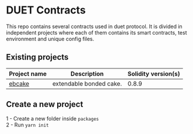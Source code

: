 # DUET Contracts

This repo contains several contracts used in duet protocol. It is divided in independent projects where each of them contains its smart contracts, test environment and unique config files.

## Existing projects

| Project name                                                          | Description             | Solidity version(s) |
|-----------------------------------------------------------------------|-------------------------|---------------------|
| [ebcake](./packages/ebcake)                                           | extendable bonded cake. | 0.8.9               |

## Create a new project

1 - Create a new folder inside `packages` <br/>
2 - Run `yarn init`
